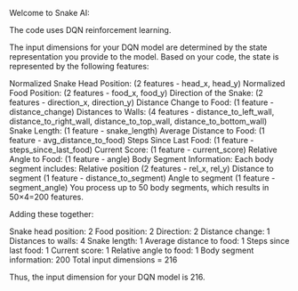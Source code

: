 Welcome to Snake AI:

The code uses DQN reinforcement learning.


The input dimensions for your DQN model are determined by the state representation you provide to the model. Based on your code, the state is represented by the following features:

Normalized Snake Head Position: (2 features - head_x, head_y)
Normalized Food Position: (2 features - food_x, food_y)
Direction of the Snake: (2 features - direction_x, direction_y)
Distance Change to Food: (1 feature - distance_change)
Distances to Walls: (4 features - distance_to_left_wall, distance_to_right_wall, distance_to_top_wall, distance_to_bottom_wall)
Snake Length: (1 feature - snake_length)
Average Distance to Food: (1 feature - avg_distance_to_food)
Steps Since Last Food: (1 feature - steps_since_last_food)
Current Score: (1 feature - current_score)
Relative Angle to Food: (1 feature - angle)
Body Segment Information: Each body segment includes:
Relative position (2 features - rel_x, rel_y)
Distance to segment (1 feature - distance_to_segment)
Angle to segment (1 feature - segment_angle)
You process up to 50 body segments, which results in 
50×4=200 features.

Adding these together:

Snake head position: 2
Food position: 2
Direction: 2
Distance change: 1
Distances to walls: 4
Snake length: 1
Average distance to food: 1
Steps since last food: 1
Current score: 1
Relative angle to food: 1
Body segment information: 200
Total input dimensions = 216

Thus, the input dimension for your DQN model is 216.

